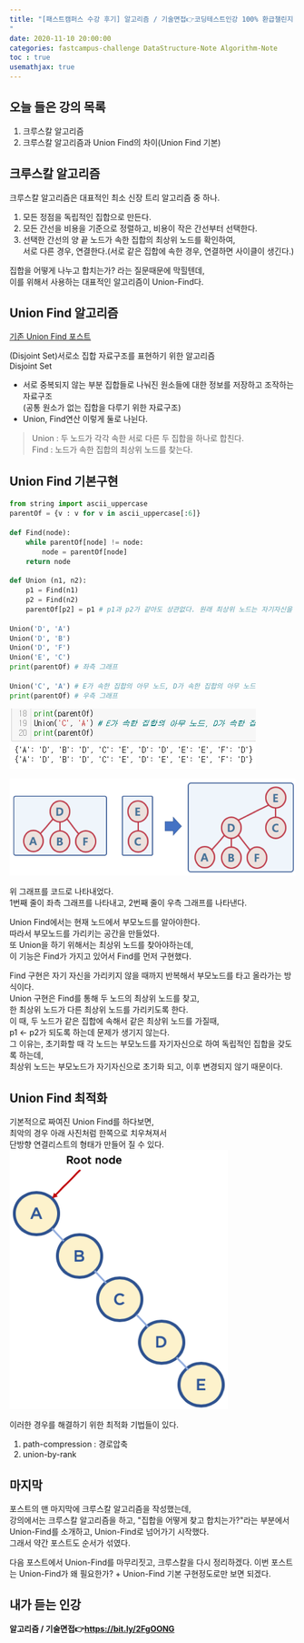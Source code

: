 ```yaml
---
title: "[패스트캠퍼스 수강 후기] 알고리즘 / 기술면접👉코딩테스트인강 100% 환급챌린지 23회차 미션
"
date: 2020-11-10 20:00:00
categories: fastcampus-challenge DataStructure-Note Algorithm-Note
toc : true
usemathjax: true
---
```

## 오늘 들은 강의 목록

1. 크루스칼 알고리즘
2. 크루스칼 알고리즘과 Union Find의 차이(Union Find 기본)

## 크루스칼 알고리즘

크루스칼 알고리즘은 대표적인 최소 신장 트리 알고리즘 중 하나.

1. 모든 정점을 독립적인 집합으로 만든다.
2. 모든 간선을 비용을 기준으로 정렬하고, 비용이 작은 간선부터 선택한다.
3. 선택한 간선의 양 끝 노드가 속한 집합의 최상위 노드를 확인하여,  
서로 다른 경우, 연결한다.(서로 같은 집합에 속한 경우, 연결하면 사이클이 생긴다.)

집합을 어떻게 나누고 합치는가? 라는 질문때문에 막힐텐데,  
이를 위해서 사용하는 대표적인 알고리즘이 Union-Find다.

## Union Find 알고리즘

[기존 Union Find 포스트](https://windowdong11.github.io/algorithm/union-find/Union-Find/)

(Disjoint Set)서로소 집합 자료구조를 표현하기 위한 알고리즘  
Disjoint Set

+ 서로 중복되지 않는 부분 집합들로 나눠진 원소들에 대한 정보를 저장하고 조작하는 자료구조  
(공통 원소가 없는 집합을 다루기 위한 자료구조)
+ Union, Find연산 이렇게 둘로 나뉜다.  

> Union : 두 노드가 각각 속한 서로 다른 두 집합을 하나로 합친다.  
> Find : 노드가 속한 집합의 최상위 노드를 찾는다.  

## Union Find 기본구현

```py
from string import ascii_uppercase
parentOf = {v : v for v in ascii_uppercase[:6]}

def Find(node):
    while parentOf[node] != node:
        node = parentOf[node]
    return node

def Union (n1, n2):
    p1 = Find(n1)
    p2 = Find(n2)
    parentOf[p2] = p1 # p1과 p2가 같아도 상관없다. 원래 최상위 노드는 자기자신을 가리키기 때문.

Union('D', 'A')
Union('D', 'B')
Union('D', 'F')
Union('E', 'C')
print(parentOf) # 좌측 그래프

Union('C', 'A') # E가 속한 집합의 아무 노드, D가 속한 집합의 아무 노드
print(parentOf) # 우측 그래프
```

![기본](/assets/images/fastchallenge/day23/basic-result.PNG)

![그래프](/assets/images/fastchallenge/day23/union.png)

위 그래프를 코드로 나타내었다.  
1번째 줄이 좌측 그래프를 나타내고, 2번째 줄이 우측 그래프를 나타낸다.  

Union Find에서는 현재 노드에서 부모노드를 알아야한다.  
따라서 부모노드를 가리키는 공간을 만들었다.  
또 Union을 하기 위해서는 최상위 노드를 찾아야하는데,  
이 기능은 Find가 가지고 있어서 Find를 먼저 구현했다.

Find 구현은 자기 자신을 가리키지 않을 때까지 반복해서 부모노드를 타고 올라가는 방식이다.  
Union 구현은 Find를 통해 두 노드의 최상위 노드를 찾고,  
한 최상위 노드가 다른 최상위 노드를 가리키도록 한다.  
이 때, 두 노드가 같은 집합에 속해서 같은 최상위 노드를 가질때,  
p1 <- p2가 되도록 하는데 문제가 생기지 않는다.  
그 이유는, 초기화할 때 각 노드는 부모노드를 자기자신으로 하여 독립적인 집합을 갖도록 하는데,  
최상위 노드는 부모노드가 자기자신으로 초기화 되고, 이후 변경되지 않기 때문이다.

## Union Find 최적화

기본적으로 짜여진 Union Find를 하다보면,  
최악의 경우 아래 사진처럼 한쪽으로 치우쳐져서  
단방향 연결리스트의 형태가 만들어 질 수 있다.  
![worst](/assets/images/fastchallenge/day23/worst.png)

이러한 경우를 해결하기 위한 최적화 기법들이 있다.  

1. path-compression : 경로압축
2. union-by-rank

## 마지막

포스트의 맨 마지막에 크루스칼 알고리즘을 작성했는데,  
강의에서는 크루스칼 알고리즘을 하고, "집합을 어떻게 찾고 합치는가?"라는 부분에서  
Union-Find를 소개하고, Union-Find로 넘어가기 시작했다.  
그래서 약간 포스트도 순서가 섞였다.

다음 포스트에서 Union-Find를 마무리짓고, 크루스칼을 다시 정리하겠다.
이번 포스트는 Union-Find가 왜 필요한가? + Union-Find 기본 구현정도로만 보면 되겠다.

## 내가 듣는 인강

**알고리즘 / 기술면접👉https://bit.ly/2FgOONG**